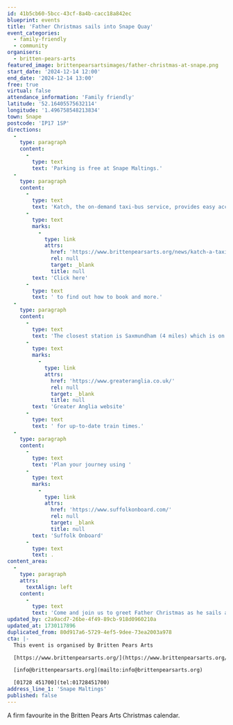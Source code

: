 ```yaml
---
id: 41b5cb60-5bcc-43cf-8a4b-cacc18a842ec
blueprint: events
title: 'Father Christmas sails into Snape Quay'
event_categories:
  - family-friendly
  - community
organisers:
  - britten-pears-arts
featured_image: brittenpearsartsimages/father-christmas-at-snape.png
start_date: '2024-12-14 12:00'
end_date: '2024-12-14 13:00'
free: true
virtual: false
attendance_information: 'Family friendly'
latitude: '52.16405575632114'
longitude: '1.496758548213834'
town: Snape
postcode: 'IP17 1SP'
directions:
  -
    type: paragraph
    content:
      -
        type: text
        text: 'Parking is free at Snape Maltings.'
  -
    type: paragraph
    content:
      -
        type: text
        text: 'Katch, the on-demand taxi-bus service, provides easy access to Snape Maltings, connecting it to the towns of Framlingham, Parham, Hacheston, Wickham Market, Wickham Market Railway Station at Campsea Ashe, and Tunstall. '
      -
        type: text
        marks:
          -
            type: link
            attrs:
              href: 'https://www.brittenpearsarts.org/news/katch-a-taxi-bus-to-snape-maltings'
              rel: null
              target: _blank
              title: null
        text: 'Click here'
      -
        type: text
        text: ' to find out how to book and more.'
  -
    type: paragraph
    content:
      -
        type: text
        text: 'The closest station is Saxmundham (4 miles) which is on the East Suffolk Ipswich on the Lowestoft train line. Wickham Market station (6 miles) is located in Campsea Ash on the same line. Visit the '
      -
        type: text
        marks:
          -
            type: link
            attrs:
              href: 'https://www.greateranglia.co.uk/'
              rel: null
              target: _blank
              title: null
        text: 'Greater Anglia website'
      -
        type: text
        text: ' for up-to-date train times.'
  -
    type: paragraph
    content:
      -
        type: text
        text: 'Plan your journey using '
      -
        type: text
        marks:
          -
            type: link
            attrs:
              href: 'https://www.suffolkonboard.com/'
              rel: null
              target: _blank
              title: null
        text: 'Suffolk Onboard'
      -
        type: text
        text: .
content_area:
  -
    type: paragraph
    attrs:
      textAlign: left
    content:
      -
        type: text
        text: 'Come and join us to greet Father Christmas as he sails around the narrows of the winding River Alde and disembarks at Snape Maltings Quay.'
updated_by: c2a9acd7-26be-4f49-89cb-918d0960210a
updated_at: 1730117896
duplicated_from: 80d917a6-5729-4ef5-9dee-73ea2003a978
cta: |-
  This event is organised by Britten Pears Arts

  [https://www.brittenpearsarts.org/](https://www.brittenpearsarts.org/)

  [info@brittenpearsarts.org](mailto:info@brittenpearsarts.org)

  [01728 451700](tel:01728451700)
address_line_1: 'Snape Maltings'
published: false
---
```

A firm favourite in the Britten Pears Arts Christmas calendar.